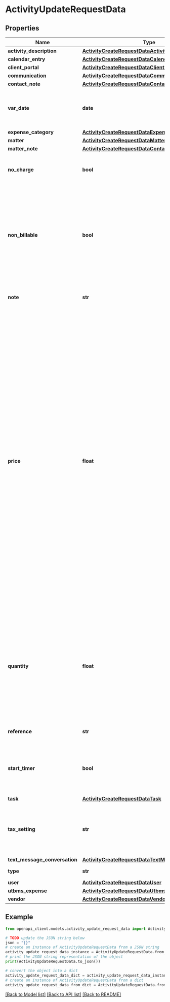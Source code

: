 # ActivityUpdateRequestData


## Properties

Name | Type | Description | Notes
------------ | ------------- | ------------- | -------------
**activity_description** | [**ActivityCreateRequestDataActivityDescription**](ActivityCreateRequestDataActivityDescription.md) |  | [optional] 
**calendar_entry** | [**ActivityCreateRequestDataCalendarEntry**](ActivityCreateRequestDataCalendarEntry.md) |  | [optional] 
**client_portal** | [**ActivityCreateRequestDataClientPortal**](ActivityCreateRequestDataClientPortal.md) |  | [optional] 
**communication** | [**ActivityCreateRequestDataCommunication**](ActivityCreateRequestDataCommunication.md) |  | [optional] 
**contact_note** | [**ActivityCreateRequestDataContactNote**](ActivityCreateRequestDataContactNote.md) |  | [optional] 
**var_date** | **date** | The date the Activity was performed. (Expects an ISO-8601 date). | [optional] 
**expense_category** | [**ActivityCreateRequestDataExpenseCategory**](ActivityCreateRequestDataExpenseCategory.md) |  | [optional] 
**matter** | [**ActivityCreateRequestDataMatter**](ActivityCreateRequestDataMatter.md) |  | [optional] 
**matter_note** | [**ActivityCreateRequestDataContactNote**](ActivityCreateRequestDataContactNote.md) |  | [optional] 
**no_charge** | **bool** | Whether the non-billable *Activity* will be shown on the bill. | [optional] 
**non_billable** | **bool** | Whether or not this Activity is prevented from appearing as a line item in a bill. Only valid for non-billed TimeEntries, and with the exception of the Activity having no_charge set to true.  | [optional] 
**note** | **str** | A custom note to describe what the Activity is for. | [optional] 
**price** | **float** | For an ExpenseEntry, HardCostEntry, and SoftCostEntry, it is the expense amount.  [Support Link for ExpenseEntry](https://help.clio.com/hc/en-us/articles/9289745356571-Expenses)  [Support Link for HardCostEntry and SoftCostEntry](https://help.clio.com/hc/en-us/articles/9289745356571-Expenses#enable-hard-and-soft-cost-expenses-0-0)  For a TimeEntry, it is the hourly or flat amount. When updating a TimeEntry, if the price is not given or the user does not have the permission to view the rate, and its activity description, matter and/or user is changed, the price is reset according to the rate defined for the activity description, matter, client or user.  [Support Link for Rates Hierarchy](https://help.clio.com/hc/en-us/articles/9289801180187-Rates-and-Rate-Hierarchies-)  [Support Link for Billing Rate Visibility](https://help.clio.com/hc/en-us/articles/9285360193819-Permissions-and-Billing-Rates#billing-rate-visibility-0-3)  | [optional] 
**quantity** | **float** | The field is applicable to TimeEntry, ExpenseEntry, and SoftCostEntry.  **Version &lt;&#x3D; 4.0.3:** The number of hours the TimeEntry took.  **Latest version:** The number of seconds the TimeEntry took.  | [optional] 
**reference** | **str** | A check reference for a HardCostEntry. | [optional] 
**start_timer** | **bool** | Whether or not a timer should be started for this Activity. Only valid for non-FlatRate, non-billed TimeEntries. | [optional] 
**task** | [**ActivityCreateRequestDataTask**](ActivityCreateRequestDataTask.md) |  | [optional] 
**tax_setting** | **str** | The option denoting whether primary tax, secondary tax, or both is applied to an expense entry. | [optional] 
**text_message_conversation** | [**ActivityCreateRequestDataTextMessageConversation**](ActivityCreateRequestDataTextMessageConversation.md) |  | [optional] 
**type** | **str** | The type of the Activity. | [optional] 
**user** | [**ActivityCreateRequestDataUser**](ActivityCreateRequestDataUser.md) |  | [optional] 
**utbms_expense** | [**ActivityCreateRequestDataUtbmsExpense**](ActivityCreateRequestDataUtbmsExpense.md) |  | [optional] 
**vendor** | [**ActivityCreateRequestDataVendor**](ActivityCreateRequestDataVendor.md) |  | [optional] 

## Example

```python
from openapi_client.models.activity_update_request_data import ActivityUpdateRequestData

# TODO update the JSON string below
json = "{}"
# create an instance of ActivityUpdateRequestData from a JSON string
activity_update_request_data_instance = ActivityUpdateRequestData.from_json(json)
# print the JSON string representation of the object
print(ActivityUpdateRequestData.to_json())

# convert the object into a dict
activity_update_request_data_dict = activity_update_request_data_instance.to_dict()
# create an instance of ActivityUpdateRequestData from a dict
activity_update_request_data_from_dict = ActivityUpdateRequestData.from_dict(activity_update_request_data_dict)
```
[[Back to Model list]](../README.md#documentation-for-models) [[Back to API list]](../README.md#documentation-for-api-endpoints) [[Back to README]](../README.md)


